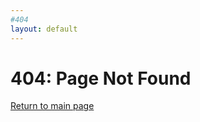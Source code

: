 ```yaml
---
#404
layout: default
---
```


# 404: Page Not Found

[Return to main page](https://www.adrianself.me)
